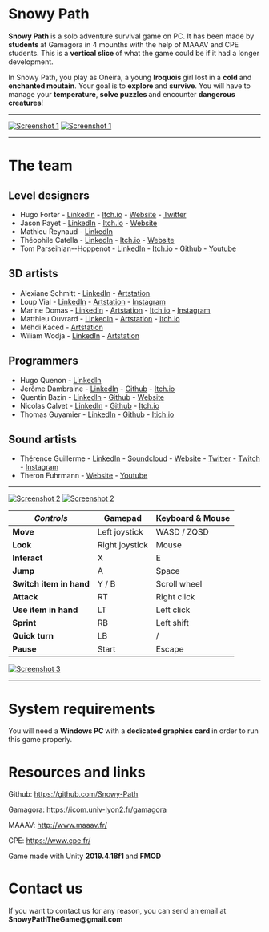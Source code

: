 # Snowy Path

<p><strong>Snowy Path </strong>is a solo adventure survival game on PC. It has been  made by <strong>students </strong>at Gamagora in 4 mounths with the help of MAAAV and CPE students. This is a <strong>vertical slice </strong>of what the game could be if it had a longer development.<br></p>
<p>In Snowy Path, you play as Oneira, a young <strong>Iroquois </strong>girl lost in a <strong>cold </strong>and <strong>enchanted moutain</strong>. Your goal is to <strong>explore </strong>and <strong>survive</strong>. You will have to manage your <strong>temperature</strong>, <strong>solve puzzles </strong>and encounter <strong>dangerous creatures</strong>!</p>
<hr>
<div class="custom-rows">
    <a class="custom-cells" href="https://img.itch.zone/aW1hZ2UvOTMzNjAxLzU4NzczODUucG5n/original/tBXQ2C.png" target="_blank"><img src="https://img.itch.zone/aW1hZ2UvOTMzNjAxLzU4NzczODUucG5n/original/tBXQ2C.png" alt="Screenshot 1" title="Screenshot 1"></a>
    <a class="custom-cells" href="https://img.itch.zone/aW1hZ2UvOTMzNjAxLzU4NzczODYucG5n/original/ZPPolN.png" target="_blank"><img src="https://img.itch.zone/aW1hZ2UvOTMzNjAxLzU4NzczODYucG5n/original/ZPPolN.png" alt="Screenshot 1" title="Screenshot 1"></a>
</div>
<hr>
<h1 class="custom-header1">The team</h1>
<div class="custom-rows">
    <div class="custom-cells">
        <h2 class="custom-header2">Level designers</h2>
        <ul><li class="custom-li">Hugo Forter - <a href="https://www.linkedin.com/in/hugo-forter-3aa4aa160" target="_blank">LinkedIn</a> - <a href="https://hugoleblaireau.itch.io" target="_blank">Itch.io</a> - <a href="https://hugof.weebly.com/" target="_blank">Website</a> - <a href="https://twitter.com/hugoleblairo" target="_blank">Twitter</a></li><li class="custom-li">Jason Payet - <a href="http://www.linkedin.com/in/jason-payet-junior-level-designer" target="_blank">LinkedIn</a> - <a href="https://massa-s.itch.io/" target="_blank">Itch.io</a> - <a href="https://jasonpayet.weebly.com/" target="_blank">Website</a></li><li class="custom-li">Mathieu Reynaud - <a href="https://www.linkedin.com/in/mathieureynaud/" target="_blank">LinkedIn</a> </li><li class="custom-li">Théophile Catella - <a href="https://www.linkedin.com/in/theophile-catella/" target="_blank">LinkedIn</a> - <a href="https://thcatella-tatassticot.itch.io/" target="_blank">Itch.io</a> - <a href="http://theophilecatella.alwaysdata.net/" target="_blank">Website</a></li><li class="custom-li">Tom Parseihian--Hoppenot - <a href="https://www.linkedin.com/in/tom-parseihian-hoppenot-464114200/" target="_blank">LinkedIn</a> - <a href="https://ardos12.itch.io/" target="_blank">Itch.io</a> - <a href="https://github.com/Ardos12" target="_blank">Github</a> - <a href="https://www.youtube.com/channel/UCXp_V-rKEO0zTHMrfd7fCqQ" target="_blank">Youtube</a></li></ul>
        <h2 class="custom-header2">3D artists</h2>
        <ul><li class="custom-li">Alexiane Schmitt - <a href="https://www.linkedin.com/in/alexiane-schmitt-081783155/" target="_blank">LinkedIn</a> - <a href="https://www.artstation.com/artlex" target="_blank">Artstation</a></li><li class="custom-li">Loup Vial - <a href="https://www.linkedin.com/in/loup-vial-53479b1b8/" target="_blank">LinkedIn</a> - <a href="https://www.artstation.com/loup-vial" target="_blank">Artstation</a>&nbsp;-&nbsp;<a href="https://www.instagram.com/loup.vi_shuvuuiart/" target="_blank">Instagram</a></li><li class="custom-li">Marine Domas - <a href="https://www.linkedin.com/in/marine-domas-33b003187/" target="_blank">LinkedIn</a> - <a href="https://www.artstation.com/marine_domas" target="_blank">Artstation</a> - <a href="https://lyneisia.itch.io/" target="_blank">Itch.io</a> - <a href="https://www.instagram.com/dms_marine/?hl=fr" target="_blank">Instagram</a></li><li class="custom-li">Matthieu Ouvrard - <a href="https://www.linkedin.com/in/matthieu-ouvrard-823b4814b/" target="_blank">LinkedIn</a> - <a href="https://www.artstation.com/dessya" target="_blank">Artstation</a> - <a href="https://matt-wiklacz.itch.io/" target="_blank">Itch.io</a></li><li class="custom-li">Mehdi Kaced - <a href="https://www.artstation.com/temujin912" target="_blank">Artstation</a></li><li class="custom-li">Wiliam Wodja - <a href="https://www.linkedin.com/in/william-wojda-b852a2a6" target="_blank">LinkedIn</a> - <a href="https://www.artstation.com/wilren" target="_blank">Artstation</a></li></ul>
    </div>
    <div class="custom-cells">
        <h2 class="custom-header2">Programmers</h2>
        <ul><li class="custom-li">Hugo Quenon - <a href="https://www.linkedin.com/in/hugo-quenon/" target="_blank">LinkedIn</a></li><li class="custom-li">Jerôme Dambraine - <a href="https://www.linkedin.com/in/jerome-dambraine-908999178/" target="_blank">LinkedIn</a> - <a href="https://github.com/Gen0902" target="_blank">Github</a> - <a href="https://itch.io/profile/genom01" target="_blank">Itch.io</a></li><li class="custom-li">Quentin Bazin - <a href="https://www.linkedin.com/in/quentin-bazin-059b07121/" target="_blank">LinkedIn</a> - <a href="https://github.com/Unarelith" target="_blank">Github</a> - <a href="https://unarelith.net/" target="_blank">Website</a></li><li class="custom-li">Nicolas Calvet - <a href="https://www.linkedin.com/in/nicolascalvet/" target="_blank">LinkedIn</a> - <a href="https://github.com/GrandPiaf" target="_blank">Github</a> - <a href="https://grandpiaf.itch.io/" target="_blank">Itch.io</a></li><li class="custom-li">Thomas Guyamier - <a href="https://www.linkedin.com/in/thomas-guyamier-445648116/" target="_blank">LinkedIn</a> - <a href="https://github.com/Mystos" target="_blank">Github</a> - <a href="https://mystos.itch.io/" target="_blank">Itich.io</a></li></ul>
        <h2 class="custom-header2">Sound artists</h2>
        <ul><li class="custom-li">Thérence Guillerme - <a href="https://www.linkedin.com/in/guillerme-th%C3%A9rence-678611132/" target="_blank">LinkedIn</a> - <a href="https://soundcloud.com/therence-guillerme" target="_blank">Soundcloud</a> - <a href="https://www.therenceguillerme.fr/" target="_blank">Website</a> - <a href="https://twitter.com/TherenceG_Music" target="_blank">Twitter</a> - <a href="https://www.twitch.tv/therenceguillerme" target="_blank">Twitch</a> - <a href="https://www.instagram.com/therenceguillermecomposer/?hl=fr" target="_blank">Instagram</a></li><li class="custom-li">Theron Fuhrmann - <a href="https://theronfu.wixsite.com/theron-fuhrmann" target="_blank">Website</a> - <a href="https://www.youtube.com/channel/UCxj9hhN2S2QKECIsvB60ymw" target="_blank">Youtube<br></a></li></ul>
    </div>
</div>
<hr>
<div class="custom-rows">
    <a class="custom-cells" href="https://img.itch.zone/aW1hZ2UvOTMzNjAxLzU4NzczODcucG5n/original/hzPoeM.png" target="_blank"><img src="https://img.itch.zone/aW1hZ2UvOTMzNjAxLzU4NzczODcucG5n/original/hzPoeM.png" alt="Screenshot 2" title="Screenshot 2"></a>
    <a class="custom-cells" href="https://img.itch.zone/aW1hZ2UvOTMzNjAxLzU4NzczODgucG5n/original/18MXDZ.png" target="_blank"><img src="https://img.itch.zone/aW1hZ2UvOTMzNjAxLzU4NzczODgucG5n/original/18MXDZ.png" alt="Screenshot 2" title="Screenshot 2"></a>
</div>

| *Controls*              | Gamepad        | Keyboard & Mouse |
| ----------------------- | -------------- | ---------------- |
| **Move**                | Left joystick  | WASD / ZQSD      |
| **Look**                | Right joystick | Mouse            |
| **Interact**            | X              | E                |
| **Jump**                | A              | Space            |
| **Switch item in hand** | Y / B          | Scroll wheel     |
| **Attack**              | RT             | Right click      |
| **Use item in hand**    | LT             | Left click       |
| **Sprint**              | RB             | Left shift       |
| **Quick turn**          | LB             | /                |
| **Pause**               | Start          | Escape           |




<p><a href="https://img.itch.zone/aW1hZ2UvOTMzNjAxLzU4ODAyMDQucG5n/original/zmKKLy.png" target="_blank"><img src="https://img.itch.zone/aW1hZ2UvOTMzNjAxLzU4ODAyMDQucG5n/original/zmKKLy.png" alt="Screenshot 3" title="Screenshot 3"></a></p>
<hr>
<h1 class="custom-header1">System requirements</h1>
<p>You will need a <strong>Windows PC </strong>with a <strong>dedicated graphics card </strong>in order to run this game properly.<br></p>
<h1 class="custom-header1">Resources and links</h1>
<p>Github: <a href="https://github.com/Snowy-Path" target="_blank">https://github.com/Snowy-Path</a></p>
<p>Gamagora: <a href="https://icom.univ-lyon2.fr/gamagora" target="_blank">https://icom.univ-lyon2.fr/gamagora</a></p>
<p>MAAAV: <a href="http://www.maaav.fr/" target="_blank">http://www.maaav.fr/</a></p>
<p>CPE: <a href="https://www.cpe.fr/" target="_blank">https://www.cpe.fr/</a></p>
<p>Game made with Unity <strong>2019.4.18f1 </strong>and <strong>FMOD</strong><br></p>
<h1 class="custom-header1">Contact us</h1>
<p>If you want to contact us for any reason, you can send an email at <strong>SnowyPathTheGame@gmail.com</strong><br></p>
